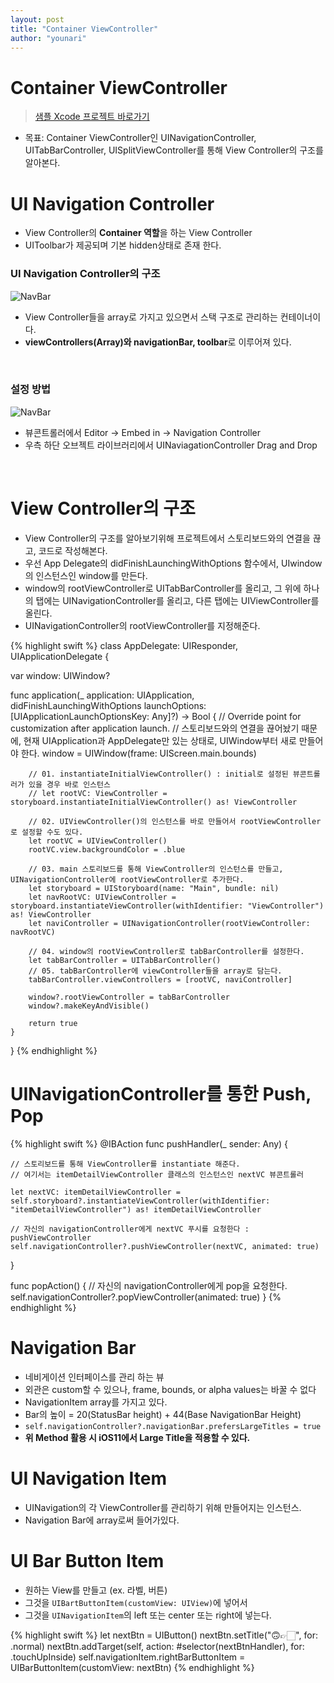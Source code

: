 ```yaml
---
layout: post
title: "Container ViewController"
author: "younari"
---
```


# Container ViewController

> [샘플 Xcode 프로젝트 바로가기](https://github.com/younari/tastySwift/tree/master/1011_NavigationController)

- 목표: Container ViewController인 UINavigationController, UITabBarController, UISplitViewController를 통해 View Controller의 구조를 알아본다. 

# UI Navigation Controller

- View Controller의 **Container 역할**을 하는 View Controller
- UIToolbar가 제공되며 기본 hidden상태로 존재 한다.

###  UI Navigation Controller의 구조
![NavBar](https://younari.github.io/images/NavController.png)

- View Controller들을 array로 가지고 있으면서 스택 구조로 관리하는 컨테이너이다.
- **viewControllers(Array)와 navigationBar, toolbar**로 이루어져 있다.


<br>

### 설정 방법
![NavBar](https://younari.github.io/images/NavShowPresent.jpg)

- 뷰콘트롤러에서 Editor -> Embed in -> Navigation Controller
- 우측 하단 오브젝트 라이브러리에서 UINaviagationController Drag and Drop


<br>

# View Controller의 구조
- View Controller의 구조를 알아보기위해 프로젝트에서 스토리보드와의 연결을 끊고, 코드로 작성해본다.
- 우선 App Delegate의 didFinishLaunchingWithOptions 함수에서, UIwindow의 인스턴스인 window를 만든다.
- window의 rootViewController로 UITabBarController를 올리고, 그 위에 하나의 탭에는 UINavigationController를 올리고, 다른 탭에는 UIViewController를 올린다.
- UINavigationController의 rootViewController를 지정해준다.


{% highlight swift %}
class AppDelegate: UIResponder, UIApplicationDelegate {

var window: UIWindow?
    
func application(_ application: UIApplication, didFinishLaunchingWithOptions launchOptions: [UIApplicationLaunchOptionsKey: Any]?) -> Bool {
        // Override point for customization after application launch.
        // 스토리보드와의 연결을 끊어놨기 때문에, 현재 UIApplication과 AppDelegate만 있는 상태로, UIWindow부터 새로 만들어야 한다.
        window = UIWindow(frame: UIScreen.main.bounds)
        
        // 01. instantiateInitialViewController() : initial로 설정된 뷰콘트롤러가 있을 경우 바로 인스턴스
        // let rootVC: ViewController = storyboard.instantiateInitialViewController() as! ViewController
        
        // 02. UIViewController()의 인스턴스를 바로 만들어서 rootViewController로 설정할 수도 있다.
        let rootVC = UIViewController()
        rootVC.view.backgroundColor = .blue
        
        // 03. main 스토리보드를 통해 ViewController의 인스턴스를 만들고, UINavigationController에 rootViewController로 추가한다.
        let storyboard = UIStoryboard(name: "Main", bundle: nil)
        let navRootVC: UIViewController = storyboard.instantiateViewController(withIdentifier: "ViewController") as! ViewController
        let naviController = UINavigationController(rootViewController: navRootVC)
        
        // 04. window의 rootViewController로 tabBarController를 설정한다.
        let tabBarController = UITabBarController()
        // 05. tabBarController에 viewController들을 array로 담는다.
        tabBarController.viewControllers = [rootVC, naviController]
        
        window?.rootViewController = tabBarController
        window?.makeKeyAndVisible()
        
        return true
    }
}
{% endhighlight %}

# UINavigationController를 통한 Push, Pop

{% highlight swift %}
@IBAction func pushHandler(_ sender: Any) {

	// 스토리보드를 통해 ViewController를 instantiate 해준다.
	// 여기서는 itemDetailViewController 클래스의 인스턴스인 nextVC 뷰콘트롤러
    
    let nextVC: itemDetailViewController = self.storyboard?.instantiateViewController(withIdentifier: "itemDetailViewController") as! itemDetailViewController
    
    // 자신의 navigationController에게 nextVC 푸시를 요청한다 : pushViewController
    self.navigationController?.pushViewController(nextVC, animated: true)
}
    
func popAction() {
	// 자신의 navigationController에게 pop을 요청한다.
    self.navigationController?.popViewController(animated: true)
}
{% endhighlight %}


# Navigation Bar
- 네비게이션 인터페이스를 관리 하는 뷰
- 외관은 custom할 수 있으나, frame, bounds, or alpha values는 바꿀 수 없다
- NavigationItem array를 가지고 있다.
- Bar의 높이 = 20(StatusBar height) + 44(Base NavigationBar Height)
- `self.navigationController?.navigationBar.prefersLargeTitles = true`
- **위 Method 활용 시 iOS11에서 Large Title을 적용할 수 있다.**

# UI Navigation Item
- UINavigation의 각 ViewController를 관리하기 위해 만들어지는 인스턴스.
- Navigation Bar에 array로써 들어가있다.

# UI Bar Button Item
- 원하는 View를 만들고 (ex. 라벨, 버튼)
- 그것을 `UIBartButtonItem(customView: UIView)`에 넣어서
- 그것을 `UINavigationItem`의 left 또는 center 또는 right에 넣는다.

{% highlight swift %}
let nextBtn = UIButton()
nextBtn.setTitle("🙃👉🏻", for: .normal)
nextBtn.addTarget(self, action: #selector(nextBtnHandler), for: .touchUpInside)
self.navigationItem.rightBarButtonItem = UIBarButtonItem(customView: nextBtn)
{% endhighlight %}
